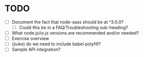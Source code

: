 TODO
====
* [ ] Document the fact that node-sass should be at ^3.0.0?
  * [ ] Could this be in a FAQ/Troubleshooting sub-heading?
* [ ] What node.js/io.js versions are recommended and/or needed?
* [ ] Exercise overview
* [ ] (zuko) do we need to include babel polyfill?
* [ ] Sample API integration?
